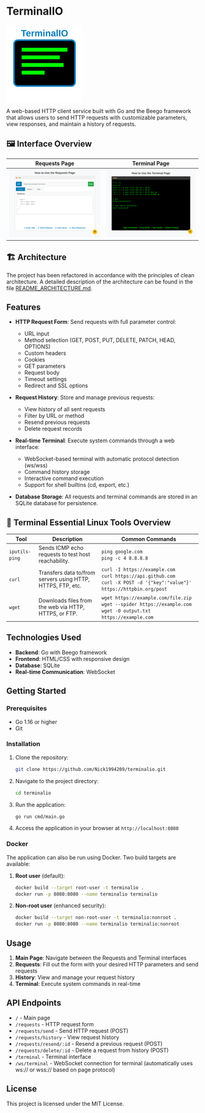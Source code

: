 # TerminalIO

![favicon](static/favicon.svg)

A web-based HTTP client service built with Go and the Beego framework that allows users to send HTTP requests with customizable parameters, view responses, and maintain a history of requests.

## 🖼️ Interface Overview

| Requests Page | Terminal Page |
|--------------|---------------|
| ![Requests Page](static/requests_comic.svg) | ![Terminal Page](static/terminal_comic.svg) |

## 🏗️ Architecture

The project has been refactored in accordance with the principles of clean architecture. A detailed description of the architecture can be found in the file [README_ARCHITECTURE.md](README_ARCHITECTURE.md).

## Features

- **HTTP Request Form**: Send requests with full parameter control:
  - URL input
  - Method selection (GET, POST, PUT, DELETE, PATCH, HEAD, OPTIONS)
  - Custom headers
  - Cookies
  - GET parameters
  - Request body
  - Timeout settings
  - Redirect and SSL options

- **Request History**: Store and manage previous requests:
  - View history of all sent requests
  - Filter by URL or method
  - Resend previous requests
  - Delete request records

- **Real-time Terminal**: Execute system commands through a web interface:
  - WebSocket-based terminal with automatic protocol detection (ws/wss)
  - Command history storage
  - Interactive command execution
  - Support for shell builtins (cd, export, etc.)


- **Database Storage**: All requests and terminal commands are stored in an SQLite database for persistence.


## 🧰 Terminal Essential Linux Tools Overview
| Tool            | Description                                      | Common Commands                                  |
|-----------------|--------------------------------------------------|--------------------------------------------------|
| `iputils-ping`  | Sends ICMP echo requests to test host reachability. | `ping google.com`<br>`ping -c 4 8.8.8.8`         |
| `curl`          | Transfers data to/from servers using HTTP, HTTPS, FTP, etc. | `curl -I https://example.com`<br>`curl https://api.github.com`<br>`curl -X POST -d '{"key":"value"}' https://httpbin.org/post` |
| `wget`          | Downloads files from the web via HTTP, HTTPS, or FTP. | `wget https://example.com/file.zip`<br>`wget --spider https://example.com`<br>`wget -O output.txt https://example.com` |

## Technologies Used

- **Backend**: Go with Beego framework
- **Frontend**: HTML/CSS with responsive design
- **Database**: SQLite
- **Real-time Communication**: WebSocket

## Getting Started

### Prerequisites

- Go 1.16 or higher
- Git

### Installation

1. Clone the repository:
   ```bash
   git clone https://github.com/Nick1994209/terminalio.git
   ```

2. Navigate to the project directory:
   ```bash
   cd terminalio
   ```

3. Run the application:
   ```bash
   go run cmd/main.go
   ```

4. Access the application in your browser at `http://localhost:8080`

### Docker

The application can also be run using Docker. Two build targets are available:

1. **Root user** (default):
   ```bash
   docker build --target root-user -t terminalio .
   docker run -p 8080:8080 --name terminalio terminalio
   ```

2. **Non-root user** (enhanced security):
   ```bash
   docker build --target non-root-user -t terminalio:nonroot .
   docker run -p 8080:8080 --name terminalio terminalio:nonroot
   ```

## Usage

1. **Main Page**: Navigate between the Requests and Terminal interfaces
2. **Requests**: Fill out the form with your desired HTTP parameters and send requests
3. **History**: View and manage your request history
4. **Terminal**: Execute system commands in real-time

## API Endpoints

- `/` - Main page
- `/requests` - HTTP request form
- `/requests/send` - Send HTTP request (POST)
- `/requests/history` - View request history
- `/requests/resend/:id` - Resend a previous request (POST)
- `/requests/delete/:id` - Delete a request from history (POST)
- `/terminal` - Terminal interface
- `/ws/terminal` - WebSocket connection for terminal (automatically uses ws:// or wss:// based on page protocol)

## License

This project is licensed under the MIT License.